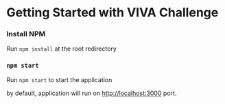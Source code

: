 # Getting Started with VIVA Challenge

### Install NPM 

Run `npm install` at the root redirectory

### `npm start`

Run `npm start` to start the application

by default, application will run on [http://localhost:3000](http://localhost:3000) port.


